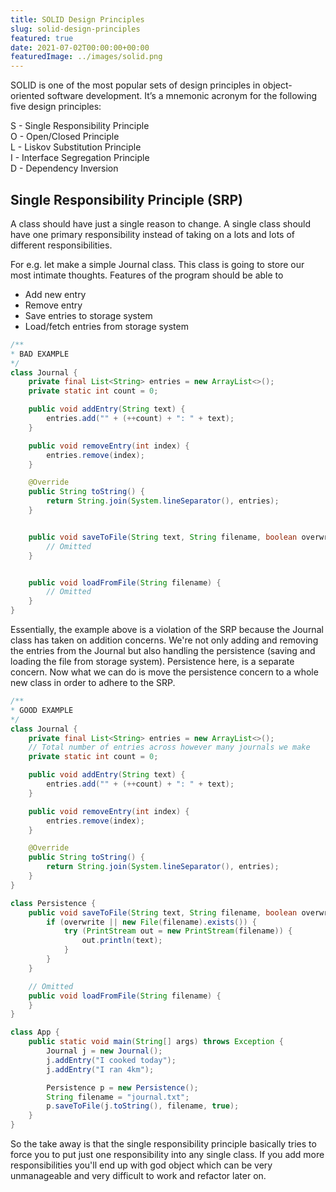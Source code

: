 ```yaml
---
title: SOLID Design Principles
slug: solid-design-principles
featured: true
date: 2021-07-02T00:00:00+00:00
featuredImage: ../images/solid.png
---
```


SOLID is one of the most popular sets of design principles in object-oriented software development. It’s a mnemonic acronym for the following five design principles:

S - Single Responsibility Principle<br />
O - Open/Closed Principle<br />
L - Liskov Substitution Principle<br />
I - Interface Segregation Principle<br />
D - Dependency Inversion<br />

## Single Responsibility Principle (SRP)

A class should have just a single reason to change. A single class should have one primary responsibility instead of taking on a lots and lots of different responsibilities.

For e.g. let make a simple Journal class. This class is going to store our most intimate thoughts. Features of the program should be able to

- Add new entry
- Remove entry
- Save entries to storage system
- Load/fetch entries from storage system

```java
/**
* BAD EXAMPLE
*/
class Journal {
    private final List<String> entries = new ArrayList<>();
    private static int count = 0;

    public void addEntry(String text) {
        entries.add("" + (++count) + ": " + text);
    }

    public void removeEntry(int index) {
        entries.remove(index);
    }

    @Override
    public String toString() {
        return String.join(System.lineSeparator(), entries);
    }


    public void saveToFile(String text, String filename, boolean overwrite) throws FileNotFoundException {
        // Omitted
    }


    public void loadFromFile(String filename) {
        // Omitted
    }
}
```

Essentially, the example above is a violation of the SRP because the Journal class has taken on addition concerns. We're not only adding and removing the entries from the Journal but also handling the persistence (saving and loading the file from storage system). Persistence here, is a separate concern.
Now what we can do is move the persistence concern to a whole new class in order to adhere to the SRP.

```java
/**
* GOOD EXAMPLE
*/
class Journal {
    private final List<String> entries = new ArrayList<>();
    // Total number of entries across however many journals we make
    private static int count = 0;

    public void addEntry(String text) {
        entries.add("" + (++count) + ": " + text);
    }

    public void removeEntry(int index) {
        entries.remove(index);
    }

    @Override
    public String toString() {
        return String.join(System.lineSeparator(), entries);
    }
}

class Persistence {
    public void saveToFile(String text, String filename, boolean overwrite) throws FileNotFoundException {
        if (overwrite || new File(filename).exists()) {
            try (PrintStream out = new PrintStream(filename)) {
                out.println(text);
            }
        }
    }

    // Omitted
    public void loadFromFile(String filename) {
    }
}

class App {
    public static void main(String[] args) throws Exception {
        Journal j = new Journal();
        j.addEntry("I cooked today");
        j.addEntry("I ran 4km");

        Persistence p = new Persistence();
        String filename = "journal.txt";
        p.saveToFile(j.toString(), filename, true);
    }
}
```

So the take away is that the single responsibility principle basically tries to force you to put just one responsibility into any single class. If you add more responsibilities you'll end up with god object which can be very unmanageable and very difficult to work and refactor later on.
